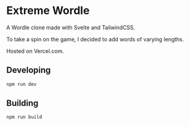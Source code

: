 # Extreme Wordle

A Wordle clone made with Svelte and TailwindCSS.

To take a spin on the game, I decided to add words of varying lengths.

Hosted on Vercel.com.

## Developing

```bash
npm run dev
```

## Building

```bash
npm run build
```
